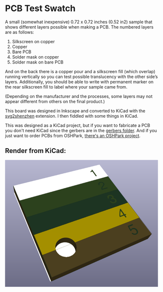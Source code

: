 PCB Test Swatch
===============

A small (somewhat inexpensive) 0.72 x 0.72 inches (0.52 in2) sample that shows different layers possible when making a PCB. The numbered layers are as follows:

1. Silkscreen on copper
2. Copper
3. Bare PCB
4. Solder mask on copper
5. Solder mask on bare PCB

And on the back there is a copper pour and a silkscreen fill (which overlap) running vertically so you can test possible translucency with the other side’s layers. Additionally, you should be able to write with permanent marker on the rear silkscreen fill to label where your sample came from.

(Depending on the manufacturer and the processes, some layers may not appear different from others on the final product.)

This board was designed in Inkscape and converted to KiCad with the [svg2shenzhen](https://github.com/badgeek/svg2shenzhen) extension. I then fiddled with some things in KiCad.

This was designed as a KiCad project, but if you want to fabricate a PCB you don't need KiCad since the gerbers are in the [gerbers folder](gerbers/). And if you just want to order PCBs from OSHPark, [there's an OSHPark project](https://oshpark.com/shared_projects/lX2JyWTE).

## Render from KiCad:

![PCB Test Swatch 3D Render](images/pcb-test-swatch-3d_render-707.png)

